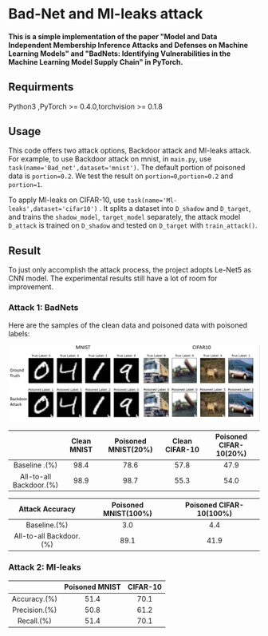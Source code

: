 # Bad-Net and Ml-leaks attack
#### This is a simple implementation of the paper "Model and Data Independent Membership Inference Attacks and Defenses on Machine Learning Models" and "BadNets: Identifying Vulnerabilities in the Machine Learning Model Supply Chain" in PyTorch.
## Requirments
Python3 ,PyTorch >= 0.4.0,torchvision >= 0.1.8
## Usage
This code offers two attack options, Backdoor attack and Ml-leaks attack.
For example, to use Backdoor attack on mnist, in `main.py`, use `task(name='Bad_net',dataset='mnist')`.
The default portion of poisoned data is `portion=0.2`. We test the result on `portion=0`,`portion=0.2` and `portion=1`.

To apply Ml-leaks on CIFAR-10, use `task(name='Ml-leaks',dataset='cifar10')` . 
It splits a dataset into `D_shadow` and `D_target`, and trains the `shadow_model`, `target_model` separately, the attack model `D_attack` is trained on `D_shadow` and tested on `D_target` with `train_attack()`.

## Result
To just only accomplish the attack process, the project adopts Le-Net5 as CNN model.
The experimental results still have a lot of room for improvement.

### Attack 1: BadNets
Here are the samples of the clean data and poisoned data with poisoned labels:

<img src="fig/result.png" width="800px">


|                         |   Clean MNIST   | Poisoned MNIST(20%) | Clean CIFAR-10 | Poisoned CIFAR-10(20%) |
|:-----------------------:|:---------------:|:-------------------:|:--------------:|:----------------------:|
|      Baseline .(%)      |      98.4       |        78.6         |      57.8      |          47.9          |
| All-to-all Backdoor.(%) |      98.9       |        98.7         |      55.3      |          54.0          |

|     Attack Accuracy     | Poisoned MNIST(100%) | Poisoned CIFAR-10(100%) |
|:-----------------------:|:--------------------:|:-----------------------:|
|      Baseline.(%)       |         3.0          |           4.4           |
| All-to-all Backdoor.(%) |         89.1         |          41.9           | 

### Attack 2:  Ml-leaks             
|               | Poisoned MNIST | CIFAR-10 |
|:-------------:|:--------------:|:--------:|
| Accuracy.(%)  |      51.4      |   70.1   |
| Precision.(%) |      50.8      |   61.2   |
|  Recall.(%)   |      51.4      |   70.1   |

